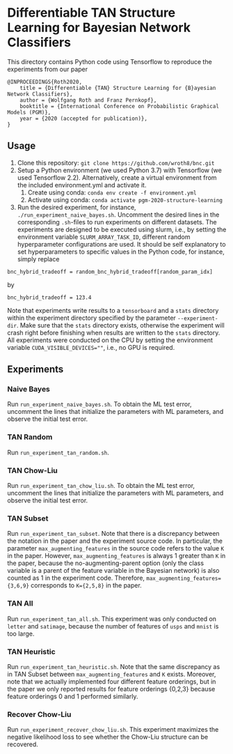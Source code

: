 # Differentiable TAN Structure Learning for Bayesian Network Classifiers

This directory contains Python code using Tensorflow to reproduce the experiments from our paper

```
@INPROCEEDINGS{Roth2020,
    title = {Differentiable {TAN} Structure Learning for {B}ayesian Network Classifiers},
    author = {Wolfgang Roth and Franz Pernkopf},
    booktitle = {International Conference on Probabilistic Graphical Models (PGM)},
    year = {2020 (accepted for publication)},
}
```

## Usage

1. Clone this repository: `git clone https://github.com/wroth8/bnc.git`
2. Setup a Python environment (we used Python 3.7) with Tensorflow (we used Tensorflow 2.2). Alternatively, create a virtual environment from the included environment.yml and activate it.
    1. Create using conda: `conda env create -f environment.yml`
    2. Activate using conda: `conda activate pgm-2020-structure-learning`
3. Run the desired experiment, for instance, `./run_experiment_naive_bayes.sh`.
Uncomment the desired lines in the corresponding `.sh`-files to run experiments on different datasets.
The experiments are designed to be executed using slurm, i.e., by setting the environment variable `SLURM_ARRAY_TASK_ID`, different random hyperparameter configurations are used.
It should be self explanatory to set hyperparameters to specific values in the Python code, for instance, simply replace

```
bnc_hybrid_tradeoff = random_bnc_hybrid_tradeoff[random_param_idx]
```

by 

```
bnc_hybrid_tradeoff = 123.4
```

Note that experiments write results to a `tensorboard` and a `stats` directory within the experiment directory specified by the parameter `--experiment-dir`.
Make sure that the `stats` directory exists, otherwise the experiment will crash right before finishing when results are written to the `stats` directory.
All experiments were conducted on the CPU by setting the environment variable `CUDA_VISIBLE_DEVICES=""`, i.e., no GPU is required.


## Experiments
### Naive Bayes
Run `run_experiment_naive_bayes.sh`.
To obtain the ML test error, uncomment the lines that initialize the parameters with ML parameters, and observe the initial test error.

### TAN Random
Run `run_experiment_tan_random.sh`.

### TAN Chow-Liu
Run `run_experiment_tan_chow_liu.sh`.
To obtain the ML test error, uncomment the lines that initialize the parameters with ML parameters, and observe the initial test error.

### TAN Subset
Run `run_experiment_tan_subset`.
Note that there is a discrepancy between the notation in the paper and the experiment source code.
In particular, the parameter `max_augmenting_features` in the source code refers to the value `K` in the paper.
However, `max_augmenting_features` is always 1 greater than `K` in the paper, because the no-augmenting-parent option (only the class variable is a parent of the feature variable in the Bayesian network) is also counted as 1 in the experiment code.
Therefore, `max_augmenting_features={3,6,9}` corresponds to `K={2,5,8}` in the paper.

### TAN All
Run `run_experiment_tan_all.sh`.
This experiment was only conducted on `letter` and `satimage`, because the number of features of `usps` and `mnist` is too large.

### TAN Heuristic
Run `run_experiment_tan_heuristic.sh`.
Note that the same discrepancy as in TAN Subset between `max_augmenting_features` and `K` exists.
Moreover, note that we actually implemented four different feature orderings, but in the paper we only reported results for feature orderings {0,2,3} because feature orderings 0 and 1 performed similarly.

### Recover Chow-Liu
Run `run_experiment_recover_chow_liu.sh`.
This experiment maximizes the negative likelihood loss to see whether the Chow-Liu structure can be recovered.
